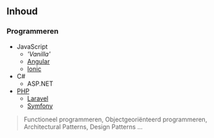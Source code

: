 Inhoud
------

### Programmeren

 - JavaScript
   - *'Vanilla'*
   - [Angular](http://angular.io)
   - [Ionic](http://ionicframework.com)
 - C#
   - ASP.NET
 - [PHP](http://php.net)
   - [Laravel](http://laravel.com)
   - [Symfony](http://symfony.com)

> Functioneel programmeren, Objectgeoriënteerd programmeren, Architectural Patterns, Design Patterns … 